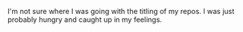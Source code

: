 I'm not sure where I was going with the titling of my repos.
I was just probably hungry and caught up in my feelings.

